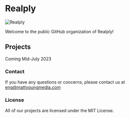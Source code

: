 # Realply
![Realply](https://github.com/Realply/.github/assets/19152894/e6a54795-b973-4e97-afc2-0efdeb2dc518)



Welcome to the public GitHub organization of Realply! 

## Projects
Coming Mid-July 2023

### Contact
If you have any questions or concerns, please contact us at eng@mattyoungmedia.com

### License
All of our projects are licensed under the MIT License.
